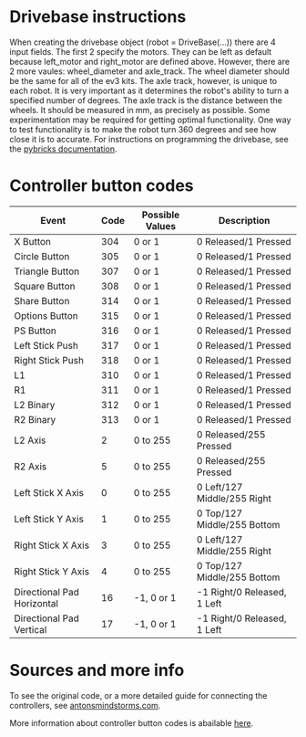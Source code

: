# Drivebase instructions
When creating the drivebase object (robot = DriveBase(...)) there are 4 input fields. The first 2 specify the motors. They can be left as default because left_motor and right_motor are defined above.
However, there are 2 more vaules: wheel_diameter and axle_track. The wheel diameter should be the same for all of the ev3 kits.
The axle track, however, is unique to each robot. It is very important as it determines the robot's ability to turn a specified number of degrees. The axle track is the distance between the wheels. It should be measured in mm, as precisely as possible. Some experimentation may be required for getting optimal functionality. One way to test functionality is to make the robot turn 360 degrees and see how close it is to accurate.
For instructions on programming the drivebase, see the [pybricks documentation](https://docs.pybricks.com/en/stable/robotics.html#pybricks.robotics.DriveBase).
# Controller button codes
| Event                      | Code | Possible Values | Description                 |
| -------------------------- | ---- | --------------- | --------------------------- |
| X Button                   | 304 | 0 or 1         	| 0 Released/1 Pressed        |
| Circle Button	             | 305 | 0 or 1         	| 0 Released/1 Pressed        |
| Triangle Button	           | 307 | 0 or 1           | 0 Released/1 Pressed        |
| Square Button	             | 308 | 0 or 1           | 0 Released/1 Pressed        |
| Share Button               | 314 | 0 or 1         	| 0 Released/1 Pressed        |
| Options Button             | 315 | 0 or 1         	| 0 Released/1 Pressed        |
| PS Button	                 | 316 | 0 or 1         	| 0 Released/1 Pressed        |
| Left Stick Push	           | 317 | 0 or 1   	      | 0 Released/1 Pressed        |
| Right Stick Push           | 318 | 0 or 1         	| 0 Released/1 Pressed        |
| L1                         | 310 | 0 or 1   	      | 0 Released/1 Pressed        |
| R1                         | 311 | 0 or 1         	| 0 Released/1 Pressed        |
| L2 Binary	                 | 312 | 0 or 1         	| 0 Released/1 Pressed        |
| R2 Binary                  | 313 | 0 or 1         	| 0 Released/1 Pressed        |
| L2 Axis                    | 2   | 0 to 255       	| 0 Released/255 Pressed      |
| R2 Axis                    | 5   | 0 to 255       	| 0 Released/255 Pressed      |
| Left Stick X Axis          | 0	 | 0 to 255       	| 0 Left/127 Middle/255 Right |
| Left Stick Y Axis          | 1	 | 0 to 255 	      | 0 Top/127 Middle/255 Bottom |
| Right Stick X Axis         | 3	 | 0 to 255	        | 0 Left/127 Middle/255 Right |
| Right Stick Y Axis         | 4	 | 0 to 255       	| 0 Top/127 Middle/255 Bottom |
| Directional Pad Horizontal | 16	 | -1, 0 or 1	      | -1 Right/0 Released, 1 Left |
| Directional Pad Vertical   | 17	 | -1, 0 or 1      	| -1 Right/0 Released, 1 Left |
# Sources and more info
To see the original code, or a more detailed guide for connecting the controllers, see [antonsmindstorms.com](https://www.antonsmindstorms.com/2020/02/14/how-to-connect-a-ps4-dualshock-4-controller-to-your-mindstorms-ev3-brick-with-bluetooth/).

More information about controller button codes is abailable [here](https://github.com/codeadamca/ev3-python-ps4#lego-mindstorms-ev3-pthon-and-a-ps4-controller).
